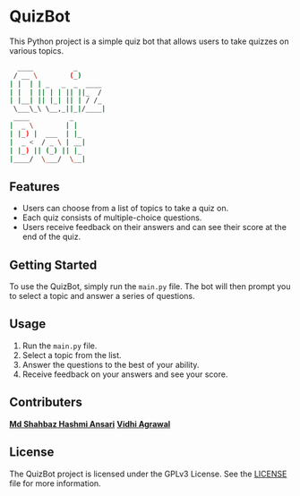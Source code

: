 # QuizBot

This Python project is a simple quiz bot that allows users to take quizzes on various topics.

```bash
  ____          _ 
 / __ \        (_) 
| |  | | _   _  _  ____ 
| |  | || | | || ||_  / 
| |__| || |_| || | / /_
 \___\_\ \__,_||_|/____|
 ____          _   
|  _ \        | |  
| |_) |  ___  | |_ 
|  _ <  / _ \ | __|
| |_) || (_) || |_ 
|____/  \___/  \__|
```

## Features

* Users can choose from a list of topics to take a quiz on.
* Each quiz consists of multiple-choice questions.
* Users receive feedback on their answers and can see their score at the end of the quiz.

## Getting Started

To use the QuizBot, simply run the `main.py` file. The bot will then prompt you to select a topic and answer a series of questions.

## Usage

1. Run the `main.py` file.
2. Select a topic from the list.
3. Answer the questions to the best of your ability.
4. Receive feedback on your answers and see your score.

## Contributers

**[Md Shahbaz Hashmi Ansari](https://github.com/ShahbazCoder1)**
**[Vidhi Agrawal](https://github.com/Vidhi-28)**

## License

The QuizBot project is licensed under the GPLv3 License. See the [LICENSE](LICENSE) file for more information.
